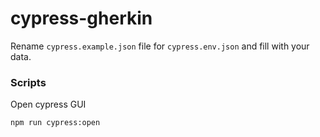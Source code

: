 # cypress-gherkin

Rename `cypress.example.json` file for `cypress.env.json` and fill with your data.

### Scripts

Open cypress GUI
```
npm run cypress:open
```

